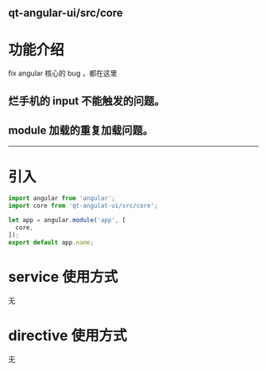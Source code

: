 qt-angular-ui/src/core
---

# 功能介绍
fix angular 核心的 bug ，都在这里

## 烂手机的 input 不能触发的问题。

## module 加载的重复加载问题。

---

# 引入

```javascript
import angular from 'angular';
import core from 'qt-angulat-ui/src/core';

let app = angular.module('app', [
  core,
]);
export default app.name;
```

# service 使用方式
无

# directive 使用方式
无
